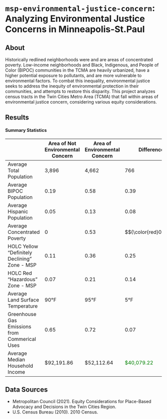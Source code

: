 # `msp-environmental-justice-concern`: Analyzing Environmental Justice Concerns in Minneapolis-St.Paul

## About
Historically redlined neighborhoods were and are areas of concentrated poverty. Low-income neighborhoods and Black, Indigenous, and People of Color (BIPOC) communities in the TCMA are heavily urbanized, have a higher potential exposure to pollutants, and are more vulnerable to environmental factors. To combat this inequality, environmental justice seeks to address the inequity of environmental protection in their communities, and attempts to restore this disparity. This project analyzes census tracts in the Twin Cities Metro Area (TCMA) that fall within areas of environmental justice concern, considering various equity considerations.


## Results 

#### Summary Statistics

|    | Area of Not Environmental Concern | Area of Environmental Concern | Difference|
| ------------- | ------------- | ------------- | ------------- |
| Average Total Population | 3,896 | 4,662  | 766 |
| Average BIPOC Population | 0.19 |  0.58 | 0.39 |
| Average Hispanic Population | 0.05 |  0.13 |  0.08 |
| Average Concentrated Poverty | 0 |  0.53 | $${\color{red}0.53}$$ |
| HOLC  Yellow “Definitely Declining” Zone - MSP | 0.11 |  0.36 |  0.25 |
| HOLC Red “Hazardous” Zone - MSP | 0.07 |  0.21 |  0.14 |
| Average Land Surface Temperature | 90°F |  95°F | 5°F |
| Greenhouse Gas Emissions from Commerical Uses | 0.65 |  0.72 | 0.07 |
| Average Median Household Income | $92,191.86 | $52,112.64 | <span style="color:green">$40,079.22</span> |

## Data Sources
* Metropolitan Council (2021). Equity Considerations for Place-Based Advocacy and Decisions in the Twin Cities Region. 
* U.S. Census Bureau (2010). 2010 Census. 
